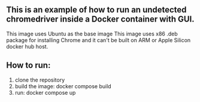 ## This is an example of how to run an undetected chromedriver inside a Docker container with GUI.
This image uses Ubuntu as the base image
This image uses x86 .deb package for installing Chrome and it can't be built on ARM or Apple Silicon docker hub host.

## How to run:
1. clone the repository
2. build the image: docker compose build
3. run: docker compose up
